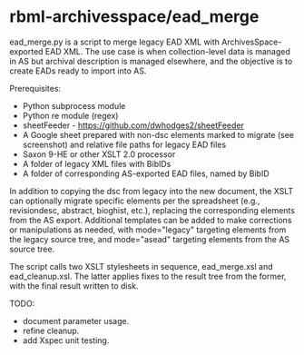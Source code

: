 # rbml-archivesspace/ead_merge

ead_merge.py is a script to merge legacy EAD XML with ArchivesSpace-exported EAD XML. The use case is when collection-level data is managed in AS but archival description is managed elsewhere, and the objective is to create EADs ready to import into AS. 

Prerequisites: 
 * Python subprocess module
 * Python re module (regex)
 * sheetFeeder - https://github.com/dwhodges2/sheetFeeder
 * A Google sheet prepared with non-dsc elements marked to migrate (see screenshot) and relative file paths for legacy EAD files
 * Saxon 9-HE or other XSLT 2.0 processor
 * A folder of legacy XML files with BibIDs
 * A folder of corresponding AS-exported EAD files, named by BibID

In addition to copying the dsc from legacy into the new document, the XSLT can optionally migrate specific elements per the spreadsheet (e.g., revisiondesc, abstract, bioghist, etc.), replacing the corresponding elements from the AS export. Additional templates can be added to make corrections or manipulations as needed, with mode="legacy" targeting elements from the legacy source tree, and mode="asead" targeting elements from the AS source tree. 

The script calls two XSLT stylesheets in sequence, ead_merge.xsl and ead_cleanup.xsl. The latter applies fixes to the result tree from the former, with the final result written to disk.

TODO: 
 * document parameter usage.
 * refine cleanup.
 * add Xspec unit testing.
